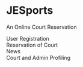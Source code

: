 # JESports
An Online Court Reservation

User Registration <br>
Reservation of Court <br>
News <br>
Court and Admin Profiling <br>

